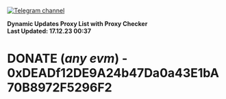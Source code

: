 [![Telegram channel](https://img.shields.io/endpoint?url=https://runkit.io/damiankrawczyk/telegram-badge/branches/master?url=https://t.me/n4z4v0d)](https://t.me/n4z4v0d) 

**Dynamic Updates Proxy List with Proxy Checker**  
**Last Updated: 17.12.23 00:37**

# DONATE (_any evm_) - 0xDEADf12DE9A24b47Da0a43E1bA70B8972F5296F2

